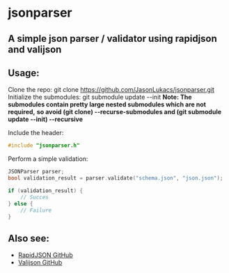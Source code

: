 # jsonparser 
## A simple json parser / validator using rapidjson and valijson

## Usage:
Clone the repo:
    git clone https://github.com/JasonLukacs/jsonparser.git
Initialize the submodules:
    git submodule update --init
__Note: The submodules contain pretty large nested submodules which are not required,__
__so avoid (git clone) --recurse-submodules and (git submodule update --init) --recursive__

Include the header:
```cpp
#include "jsonparser.h"
```

Perform a simple validation:
```cpp
JSONParser parser;
bool validation_result = parser.validate("schema.json", "json.json");

if (validation_result) {
    // Succes
} else {
    // Failure
}
```

## Also see:
* [RapidJSON GitHub](https://github.com/Tencent/rapidjson/)
* [Valijson GitHub](https://github.com/tristanpenman/valijson/)